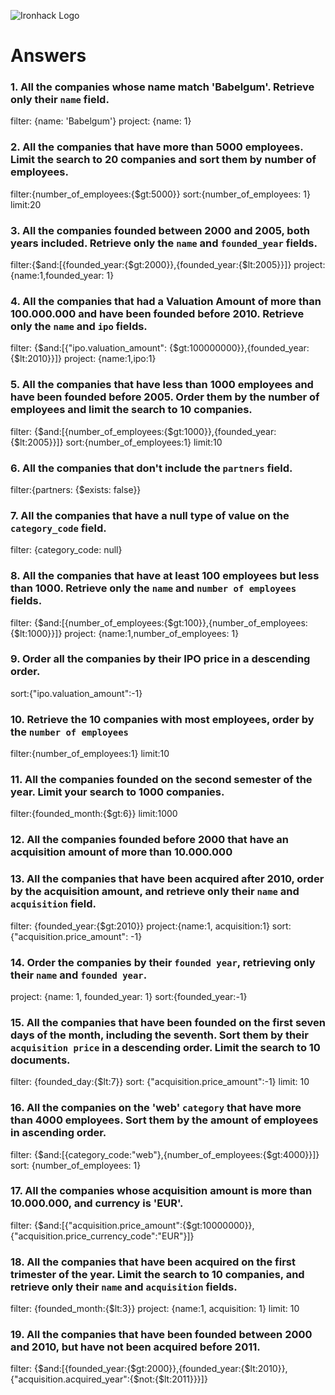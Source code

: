 ![Ironhack Logo](https://i.imgur.com/1QgrNNw.png)

# Answers

### 1. All the companies whose name match 'Babelgum'. Retrieve only their `name` field.

filter: {name: 'Babelgum'}
project: {name: 1}

### 2. All the companies that have more than 5000 employees. Limit the search to 20 companies and sort them by **number of employees**.

filter:{number_of_employees:{$gt:5000}}
sort:{number_of_employees: 1}
limit:20

### 3. All the companies founded between 2000 and 2005, both years included. Retrieve only the `name` and `founded_year` fields.

filter:{$and:[{founded_year:{$gt:2000}},{founded_year:{$lt:2005}}]}
project:{name:1,founded_year: 1}

### 4. All the companies that had a Valuation Amount of more than 100.000.000 and have been founded before 2010. Retrieve only the `name` and `ipo` fields.

filter: {$and:[{"ipo.valuation_amount": {$gt:100000000}},{founded_year:{$lt:2010}}]}
project: {name:1,ipo:1}

### 5. All the companies that have less than 1000 employees and have been founded before 2005. Order them by the number of employees and limit the search to 10 companies.

filter: {$and:[{number_of_employees:{$gt:1000}},{founded_year:{$lt:2005}}]}
sort:{number_of_employees:1}
limit:10

### 6. All the companies that don't include the `partners` field.

filter:{partners: {$exists: false}}

### 7. All the companies that have a null type of value on the `category_code` field.

filter: {category_code: null}

### 8. All the companies that have at least 100 employees but less than 1000. Retrieve only the `name` and `number of employees` fields.

filter: {$and:[{number_of_employees:{$gt:100}},{number_of_employees:{$lt:1000}}]}
project: {name:1,number_of_employees: 1}

### 9. Order all the companies by their IPO price in a descending order.

sort:{"ipo.valuation_amount":-1}

### 10. Retrieve the 10 companies with most employees, order by the `number of employees`

filter:{number_of_employees:1}
limit:10

### 11. All the companies founded on the second semester of the year. Limit your search to 1000 companies.

filter:{founded_month:{$gt:6}}
limit:1000

### 12. All the companies founded before 2000 that have an acquisition amount of more than 10.000.000

<!-- Your Code Goes Here -->

### 13. All the companies that have been acquired after 2010, order by the acquisition amount, and retrieve only their `name` and `acquisition` field.

filter: {founded_year:{$gt:2010}}
project:{name:1, acquisition:1}
sort:{"acquisition.price_amount": -1}

### 14. Order the companies by their `founded year`, retrieving only their `name` and `founded year`.

project: {name: 1, founded_year: 1}
sort:{founded_year:-1}

### 15. All the companies that have been founded on the first seven days of the month, including the seventh. Sort them by their `acquisition price` in a descending order. Limit the search to 10 documents.

filter: {founded_day:{$lt:7}}
sort: {"acquisition.price_amount":-1}
limit: 10

### 16. All the companies on the 'web' `category` that have more than 4000 employees. Sort them by the amount of employees in ascending order.

filter: {$and:[{category_code:"web"},{number_of_employees:{$gt:4000}}]}
sort: {number_of_employees: 1}

### 17. All the companies whose acquisition amount is more than 10.000.000, and currency is 'EUR'.

filter: {$and:[{"acquisition.price_amount":{$gt:10000000}},{"acquisition.price_currency_code":"EUR"}]}

### 18. All the companies that have been acquired on the first trimester of the year. Limit the search to 10 companies, and retrieve only their `name` and `acquisition` fields.

filter: {founded_month:{$lt:3}}
project: {name:1, acquisition: 1}
limit: 10

### 19. All the companies that have been founded between 2000 and 2010, but have not been acquired before 2011.

filter: {$and:[{founded_year:{$gt:2000}},{founded_year:{$lt:2010}},{"acquisition.acquired_year":{$not:{$lt:2011}}}]}
